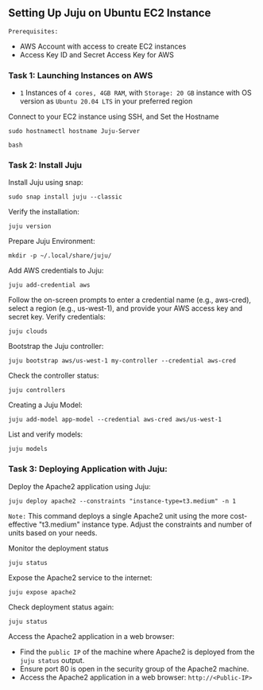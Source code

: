 ## Setting Up Juju on Ubuntu EC2 Instance
`Prerequisites:`
* AWS Account with access to create EC2 instances
* Access Key ID and Secret Access Key for AWS

### Task 1: Launching Instances on AWS
* `1` Instances of `4 cores, 4GB RAM`, with `Storage: 20 GB` instance with OS version as `Ubuntu 20.04 LTS` in your preferred region 

Connect to your EC2 instance using SSH, and Set the Hostname 
```
sudo hostnamectl hostname Juju-Server
```
```
bash
```
### Task 2: Install Juju
Install Juju using snap:
```
sudo snap install juju --classic
```
Verify the installation:
```
juju version
```
Prepare Juju Environment:
```
mkdir -p ~/.local/share/juju/
```

Add AWS credentials to Juju:
```
juju add-credential aws
```
Follow the on-screen prompts to enter a credential name (e.g., aws-cred), select a region (e.g., us-west-1), and provide your AWS access key and secret key.
Verify credentials:
```
juju clouds
```
Bootstrap the Juju controller:
```
juju bootstrap aws/us-west-1 my-controller --credential aws-cred
```
Check the controller status:
```
juju controllers
```
Creating a Juju Model:
```
juju add-model app-model --credential aws-cred aws/us-west-1
```
List and verify  models:

```
juju models
```

### Task 3: Deploying Application with Juju:
Deploy the Apache2 application using Juju:
```
juju deploy apache2 --constraints "instance-type=t3.medium" -n 1
```
`Note:` This command deploys a single Apache2 unit using the more cost-effective "t3.medium" instance type. Adjust the constraints and number of units based on your needs.

Monitor the deployment status
```
juju status
```
Expose the Apache2 service to the internet:
```
juju expose apache2
```
Check deployment status again:
```
juju status
```
Access the Apache2 application in a web browser:
* Find the `public IP` of the machine where Apache2 is deployed from the `juju status` output.
* Ensure port 80 is open in the security group of the Apache2 machine.
* Access the Apache2 application in a web browser: `http://<Public-IP>`
  

